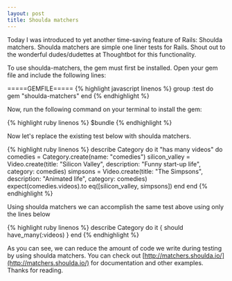 ```yaml
---
layout: post
title: Shoulda matchers
---
```


Today I was introduced to yet another time-saving feature of Rails: Shoulda matchers. Shoulda matchers are simple 
one liner tests for Rails. Shout out to the wonderful dudes/dudettes at Thoughtbot for this functionality.

To use shoulda-matchers, the gem must first be installed. Open your gem file and include the following lines:

=====GEMFILE=====
{% highlight javascript linenos %}
group :test do
  gem "shoulda-matchers"
end
{% endhighlight %}

Now, run the following command on your terminal to install the gem:

{% highlight ruby linenos %}
$bundle
{% endhighlight %}

Now let's replace the existing test below with shoulda matchers.

{% highlight ruby linenos %}
describe Category do
  it "has many videos" do
    comedies = Category.create(name: "comedies")
    silicon_valley = Video.create(title: "Silicon Valley", description: "Funny start-up life", category: comedies)
    simpsons = Video.create(title: "The Simpsons", description: "Animated life", category: comedies)
    expect(comedies.videos).to eq([silicon_valley, simpsons])
  end
end
{% endhighlight %}

Using shoulda matchers we can accomplish the same test above using only the lines below

{% highlight ruby linenos %}
describe Category do
  it { should have_many(:videos) }
end
{% endhighlight %}

As you can see, we can reduce the amount of code we write during testing by using shoulda matchers. You can check 
out [http://matchers.shoulda.io/](http://matchers.shoulda.io/) for documentation and other examples. Thanks for reading.

